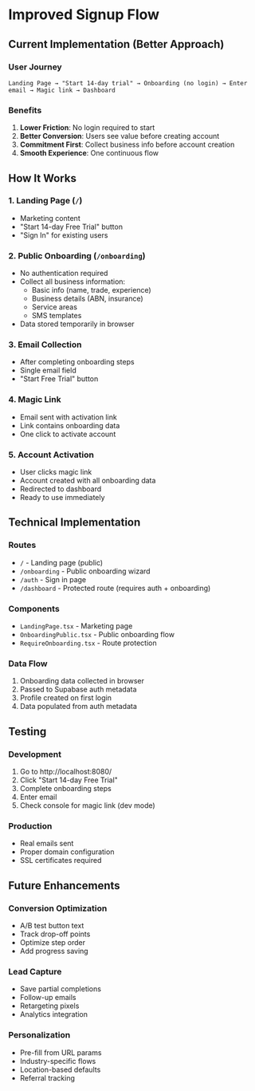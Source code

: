 # Improved Signup Flow

## Current Implementation (Better Approach)

### User Journey
```
Landing Page → "Start 14-day trial" → Onboarding (no login) → Enter email → Magic link → Dashboard
```

### Benefits
1. **Lower Friction**: No login required to start
2. **Better Conversion**: Users see value before creating account
3. **Commitment First**: Collect business info before account creation
4. **Smooth Experience**: One continuous flow

## How It Works

### 1. Landing Page (`/`)
- Marketing content
- "Start 14-day Free Trial" button
- "Sign In" for existing users

### 2. Public Onboarding (`/onboarding`)
- No authentication required
- Collect all business information:
  - Basic info (name, trade, experience)
  - Business details (ABN, insurance)
  - Service areas
  - SMS templates
- Data stored temporarily in browser

### 3. Email Collection
- After completing onboarding steps
- Single email field
- "Start Free Trial" button

### 4. Magic Link
- Email sent with activation link
- Link contains onboarding data
- One click to activate account

### 5. Account Activation
- User clicks magic link
- Account created with all onboarding data
- Redirected to dashboard
- Ready to use immediately

## Technical Implementation

### Routes
- `/` - Landing page (public)
- `/onboarding` - Public onboarding wizard
- `/auth` - Sign in page
- `/dashboard` - Protected route (requires auth + onboarding)

### Components
- `LandingPage.tsx` - Marketing page
- `OnboardingPublic.tsx` - Public onboarding flow
- `RequireOnboarding.tsx` - Route protection

### Data Flow
1. Onboarding data collected in browser
2. Passed to Supabase auth metadata
3. Profile created on first login
4. Data populated from auth metadata

## Testing

### Development
1. Go to http://localhost:8080/
2. Click "Start 14-day Free Trial"
3. Complete onboarding steps
4. Enter email
5. Check console for magic link (dev mode)

### Production
- Real emails sent
- Proper domain configuration
- SSL certificates required

## Future Enhancements

### Conversion Optimization
- A/B test button text
- Track drop-off points
- Optimize step order
- Add progress saving

### Lead Capture
- Save partial completions
- Follow-up emails
- Retargeting pixels
- Analytics integration

### Personalization
- Pre-fill from URL params
- Industry-specific flows
- Location-based defaults
- Referral tracking